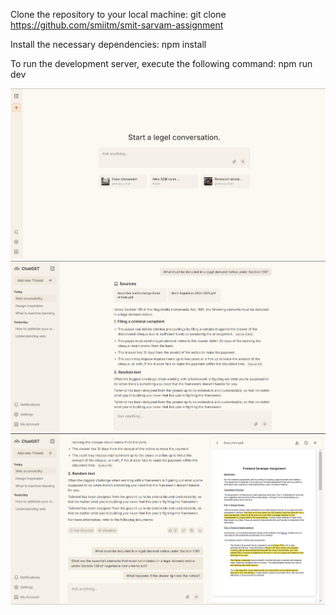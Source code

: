 Clone the repository to your local machine:
git clone https://github.com/smiitm/smit-sarvam-assignment

Install the necessary dependencies: 
npm install

To run the development server, execute the following command:
npm run dev

![ss1](public/ss1.png)
![ss2](public/ss2.png)
![ss3](public/ss3.png)
